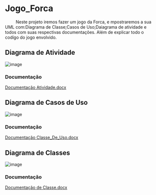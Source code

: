 # Jogo_Forca
&nbsp;&nbsp;&nbsp;&nbsp;&nbsp;&nbsp;&nbsp;&nbsp;&nbsp;Neste projeto iremos fazer um jogo da Forca, e mpostraremos a sua UML com:Diagrama de Classe;Casos de Uso;Daiagrama de atividade e todos com suas respectivas documentações. Além de explicar todo o codígo do jogo envolvido.

## Diagrama de Atividade
![image](https://github.com/RuanPSilva/Jogo_Forca/assets/127852225/c96d41fd-7c9b-4c84-b932-b61b0b1c0214)<br>
### Documentação
[Documentação Atividade.docx](https://github.com/RuanPSilva/Jogo_Forca/files/13167525/Documentacao.Atividade.docx)
## Diagrama de Casos de Uso
![image](https://github.com/RuanPSilva/Jogo_Forca/assets/127852225/d6aea400-f646-4b1f-b092-86f029c6f897)<br>
### Documentação
[Documentação Classe_De_Uso.docx](https://github.com/RuanPSilva/Jogo_Forca/files/13167517/Documentacao.Classe_De_Uso.docx)
## Diagrama de Classes
![image](https://github.com/RuanPSilva/Jogo_Forca/assets/127852225/e89b6d59-ea80-49dc-8246-ebc70fe28df9)
### Documentação
[Documentação de Classe.docx](https://github.com/RuanPSilva/Jogo_Forca/files/13167527/Documentacao.de.Classe.docx)



